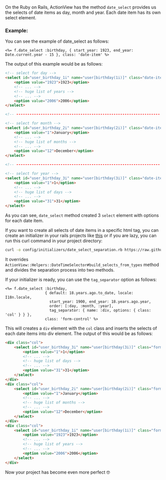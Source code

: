 On the Ruby on Rails, ActionView has the method ```date_select``` provides us the selects of date items as day, month and year. Each date item has its own select element.

### Example:
You can see the example of date_select as follows:
```html+erb
<%= f.date_select :birthday, { start_year: 1923, end_year: Date.current.year - 15 }, class: 'date-item' %>
```

The output of this example would be as follows:
```html
<!-- select for day -->
<select id="user_birthday_1i" name="user[birthday(1i)]" class="date-item">
    <option value="1923">1923</option>
    <!-- ... -->
    <!-- huge list of years -->
    <!-- ... -->
    <option value="2006">2006</option>
</select>

<!-- ----------------------------------------------------------------- -->

<!-- select for month -->
<select id="user_birthday_2i" name="user[birthday(2i)]" class="date-item">
    <option value="1">January</option>
    <!-- ... -->
    <!-- huge list of months -->
    <!-- ... -->
    <option value="12">December</option>
</select>

<!-- ----------------------------------------------------------------- -->

<!-- select for year -->
<select id="user_birthday_3i" name="user[birthday(3i)]" class="date-item">
    <option value="1">1</option>
    <!-- ... -->
    <!-- huge list of days -->
    <!-- ... -->
    <option value="31">31</option>
</select>
```

As you can see, ```date_select``` method created 3 ```select``` element with options for each date item.

If you want to create all selects of date items in a specific html tag, you can create an initializer in your rails projects like [this](date_select_separation.rb) or if you are lazy, you can run this curl command in your project directory:
```bash
curl -o config/initializers/date_select_separation.rb https://raw.githubusercontent.com/sertangulveren/date_select_tag_separator/master/date_select_separation.rb
```
It overrides ```ActionView::Helpers::DateTimeSelector#build_selects_from_types``` method and divides the separation process into two methods.

If your initializer is ready, you can use the ```tag_separator``` option as follows:

```html+erb
<%= f.date_select :birthday,
                  { default: 18.years.ago.to_date, locale: I18n.locale,
                    start_year: 1900, end_year: 18.years.ago.year,
                    order: [:day, :month, :year],
                    tag_separator: { name: :div, options: { class: 'col' } } },
                  class: 'form-control' %>
```

This will creates a ```div``` element with the ```col```  class and inserts the selects of each date items into div element. The output of this would be as follows:

```html
<div class="col">
    <select id="user_birthday_3i" name="user[birthday(3i)]" class="form-control">
        <option value="1">1</option>
        <!-- ... -->
        <!-- huge list of days -->
        <!-- ... -->
        <option value="31">31</option>
    </select>
</div>
<div class="col">
    <select id="user_birthday_2i" name="user[birthday(2i)]" class="form-control">
        <option value="1">January</option>
        <!-- ... -->
        <!-- huge list of months -->
        <!-- ... -->
        <option value="12">December</option>
    </select>
</div>
<div class="col">
    <select id="user_birthday_1i" name="user[birthday(1i)]" class="form-control">
        <option value="1923">1923</option>
        <!-- ... -->
        <!-- huge list of years -->
        <!-- ... -->
        <option value="2006">2006</option>
    </select>
</div>
```

Now your project has become even more perfect 🤓

